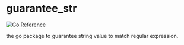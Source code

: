 
# guarantee_str
[![Go Reference](https://pkg.go.dev/badge/github.com/StreamWest-1629/guarantee_str.svg)](https://pkg.go.dev/github.com/StreamWest-1629/guarantee_str)

the go package to guarantee string value to match regular expression.
